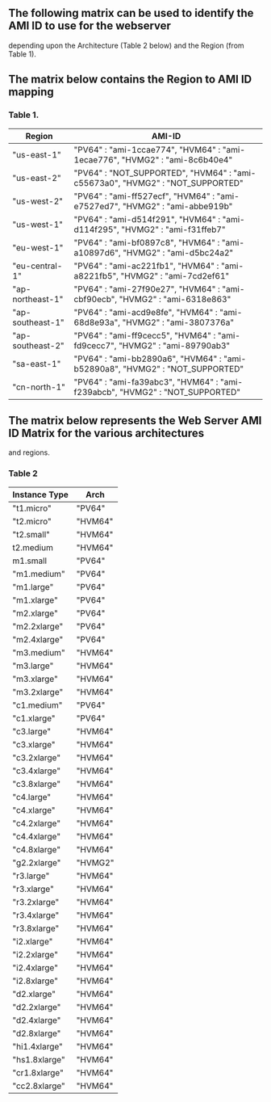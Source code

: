 
## The following matrix can be used to identify the AMI ID to use for the webserver
   depending upon the Architecture (Table 2 below) and the Region (from Table 1).

## The matrix below contains the Region to AMI ID mapping
### Table 1.

| Region | AMI-ID |
| -------| ------- |
| "us-east-1"|"PV64" : "ami-1ccae774", "HVM64" : "ami-1ecae776", "HVMG2" : "ami-8c6b40e4"|
|      "us-east-2"|"PV64" : "NOT_SUPPORTED", "HVM64" : "ami-c55673a0", "HVMG2" : "NOT_SUPPORTED"|
|      "us-west-2"|"PV64" : "ami-ff527ecf", "HVM64" : "ami-e7527ed7", "HVMG2" : "ami-abbe919b"|
|      "us-west-1"|"PV64" : "ami-d514f291", "HVM64" : "ami-d114f295", "HVMG2" : "ami-f31ffeb7"|
|      "eu-west-1"|"PV64" : "ami-bf0897c8", "HVM64" : "ami-a10897d6", "HVMG2" : "ami-d5bc24a2"|
|      "eu-central-1"|"PV64" : "ami-ac221fb1", "HVM64" : "ami-a8221fb5", "HVMG2" : "ami-7cd2ef61"|
|      "ap-northeast-1"|"PV64" : "ami-27f90e27", "HVM64" : "ami-cbf90ecb", "HVMG2" : "ami-6318e863"|
|      "ap-southeast-1"|"PV64" : "ami-acd9e8fe", "HVM64" : "ami-68d8e93a", "HVMG2" : "ami-3807376a"|
|      "ap-southeast-2"|"PV64" : "ami-ff9cecc5", "HVM64" : "ami-fd9cecc7", "HVMG2" : "ami-89790ab3"|
|      "sa-east-1"|"PV64" : "ami-bb2890a6", "HVM64" : "ami-b52890a8", "HVMG2" : "NOT_SUPPORTED"|
|      "cn-north-1"  |"PV64" : "ami-fa39abc3", "HVM64" : "ami-f239abcb", "HVMG2" : "NOT_SUPPORTED"|

## The matrix below represents the Web Server AMI ID Matrix for the various architectures
   and regions.
### Table 2
| Instance Type | Arch |
| ------| -------|
|"t1.micro" | "PV64"   |
|"t2.micro"    | "HVM64"  |
|"t2.small"    | "HVM64"  |
|t2.medium|   "HVM64"  |
|m1.small|    "PV64"   |
|"m1.medium"   | "PV64"   |
|"m1.large"    | "PV64"   |
|"m1.xlarge"   | "PV64"   |
|"m2.xlarge"   | "PV64"   |
|"m2.2xlarge"  | "PV64"   |
|"m2.4xlarge"  | "PV64"   |
|"m3.medium"   | "HVM64"  |
|"m3.large"    | "HVM64"  |
|"m3.xlarge"   | "HVM64"  |
|"m3.2xlarge"  | "HVM64"  |
|"c1.medium"   | "PV64"   |
|"c1.xlarge"   | "PV64"   |
|"c3.large"    | "HVM64"  |
|"c3.xlarge"   | "HVM64"  |
|"c3.2xlarge"  | "HVM64"  |
|"c3.4xlarge"  | "HVM64"  |
|"c3.8xlarge"  | "HVM64"  |
|"c4.large"    | "HVM64"  |
|"c4.xlarge"   | "HVM64"  |
|"c4.2xlarge"  | "HVM64"  |
|"c4.4xlarge"  | "HVM64"  |
|"c4.8xlarge"  | "HVM64"  |
|"g2.2xlarge"  | "HVMG2"  |
|"r3.large"    | "HVM64"  |
|"r3.xlarge"   | "HVM64"  |
|"r3.2xlarge"  | "HVM64"  |
|"r3.4xlarge"  | "HVM64"  |
|"r3.8xlarge"  | "HVM64"  |
|"i2.xlarge"   | "HVM64"  |
|"i2.2xlarge"  | "HVM64"  |
|"i2.4xlarge"  | "HVM64"  |
|"i2.8xlarge"  | "HVM64"  |
|"d2.xlarge"   | "HVM64"  |
|"d2.2xlarge"  | "HVM64"  |
|"d2.4xlarge"  | "HVM64"  |
|"d2.8xlarge"  | "HVM64"  |
|"hi1.4xlarge" | "HVM64"  |
|"hs1.8xlarge" | "HVM64"  |
|"cr1.8xlarge" | "HVM64"  |
|"cc2.8xlarge" | "HVM64"  |
